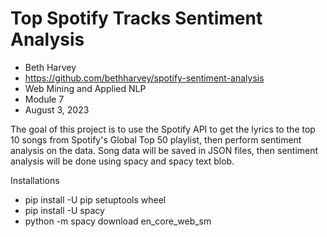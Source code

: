 # Top Spotify Tracks Sentiment Analysis

* Beth Harvey
* https://github.com/bethharvey/spotify-sentiment-analysis
* Web Mining and Applied NLP
* Module 7
* August 3, 2023

The goal of this project is to use the Spotify API to get the lyrics to the top 10 songs from Spotify's Global Top 50 playlist, then perform sentiment analysis on the data. Song data will be saved in JSON files, then sentiment analysis will be done using spacy and spacy text blob.


Installations
* pip install -U pip setuptools wheel
* pip install -U spacy
* python -m spacy download en_core_web_sm
